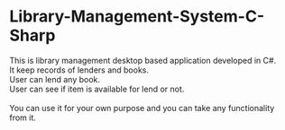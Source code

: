 # Library-Management-System-C-Sharp

This is library management desktop based application developed in C#.<br/>
It keep records of lenders and books.<br/>
User can lend any book.<br/>
User can see if item is available for lend or not.<br/>
<br/>
You can use it for your own purpose and you can take any functionality from it.<br/>
